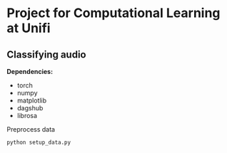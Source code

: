 # Project for Computational Learning at Unifi
## Classifying audio

**Dependencies:**
* torch
* numpy
* matplotlib
* dagshub
* librosa

Preprocess data
```
python setup_data.py
```


